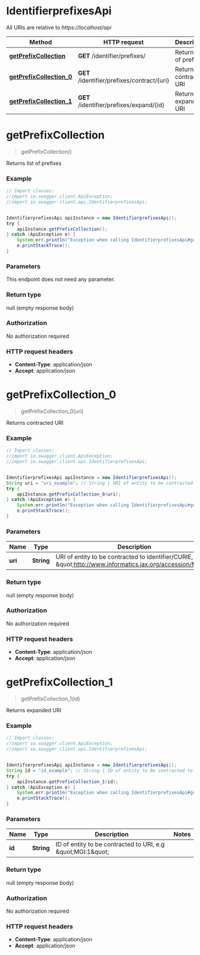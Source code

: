 # IdentifierprefixesApi

All URIs are relative to *https://localhost/api*

Method | HTTP request | Description
------------- | ------------- | -------------
[**getPrefixCollection**](IdentifierprefixesApi.md#getPrefixCollection) | **GET** /identifier/prefixes/ | Returns list of prefixes
[**getPrefixCollection_0**](IdentifierprefixesApi.md#getPrefixCollection_0) | **GET** /identifier/prefixes/contract/{uri} | Returns contracted URI
[**getPrefixCollection_1**](IdentifierprefixesApi.md#getPrefixCollection_1) | **GET** /identifier/prefixes/expand/{id} | Returns expanded URI


<a name="getPrefixCollection"></a>
# **getPrefixCollection**
> getPrefixCollection()

Returns list of prefixes

### Example
```java
// Import classes:
//import io.swagger.client.ApiException;
//import io.swagger.client.api.IdentifierprefixesApi;


IdentifierprefixesApi apiInstance = new IdentifierprefixesApi();
try {
    apiInstance.getPrefixCollection();
} catch (ApiException e) {
    System.err.println("Exception when calling IdentifierprefixesApi#getPrefixCollection");
    e.printStackTrace();
}
```

### Parameters
This endpoint does not need any parameter.

### Return type

null (empty response body)

### Authorization

No authorization required

### HTTP request headers

 - **Content-Type**: application/json
 - **Accept**: application/json

<a name="getPrefixCollection_0"></a>
# **getPrefixCollection_0**
> getPrefixCollection_0(uri)

Returns contracted URI

### Example
```java
// Import classes:
//import io.swagger.client.ApiException;
//import io.swagger.client.api.IdentifierprefixesApi;


IdentifierprefixesApi apiInstance = new IdentifierprefixesApi();
String uri = "uri_example"; // String | URI of entity to be contracted to identifier/CURIE, e.g \"http://www.informatics.jax.org/accession/MGI:1\"
try {
    apiInstance.getPrefixCollection_0(uri);
} catch (ApiException e) {
    System.err.println("Exception when calling IdentifierprefixesApi#getPrefixCollection_0");
    e.printStackTrace();
}
```

### Parameters

Name | Type | Description  | Notes
------------- | ------------- | ------------- | -------------
 **uri** | **String**| URI of entity to be contracted to identifier/CURIE, e.g \&quot;http://www.informatics.jax.org/accession/MGI:1\&quot; |

### Return type

null (empty response body)

### Authorization

No authorization required

### HTTP request headers

 - **Content-Type**: application/json
 - **Accept**: application/json

<a name="getPrefixCollection_1"></a>
# **getPrefixCollection_1**
> getPrefixCollection_1(id)

Returns expanded URI

### Example
```java
// Import classes:
//import io.swagger.client.ApiException;
//import io.swagger.client.api.IdentifierprefixesApi;


IdentifierprefixesApi apiInstance = new IdentifierprefixesApi();
String id = "id_example"; // String | ID of entity to be contracted to URI, e.g \"MGI:1\"
try {
    apiInstance.getPrefixCollection_1(id);
} catch (ApiException e) {
    System.err.println("Exception when calling IdentifierprefixesApi#getPrefixCollection_1");
    e.printStackTrace();
}
```

### Parameters

Name | Type | Description  | Notes
------------- | ------------- | ------------- | -------------
 **id** | **String**| ID of entity to be contracted to URI, e.g \&quot;MGI:1\&quot; |

### Return type

null (empty response body)

### Authorization

No authorization required

### HTTP request headers

 - **Content-Type**: application/json
 - **Accept**: application/json

